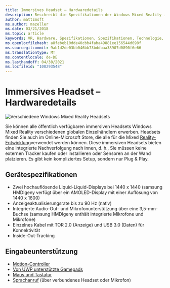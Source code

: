 ```yaml
---
title: Immersives Headset – Hardwaredetails
description: Beschreibt die Spezifikationen der Windows Mixed Reality immersive Headsets, die VR mit Inside-Out-Nachverfolgung bereitstellen (kein externes Setup erforderlich).
author: mattzmsft
ms.author: mazeller
ms.date: 03/21/2018
ms.topic: article
keywords: VR, Hardware, Spezifikationen, Spezifikationen, Technologie, Sensoren, Sensor, Display, Mixed Reality-Headset, Virtual Reality-Headset, Was ist virtuelle Realität, immersive Headsets
ms.openlocfilehash: a8febeb10dde40cbb4faba49881ee156544d698f
ms.sourcegitcommit: 9ab1d2de03bb046bb73bddbaa38907d0890f6e66
ms.translationtype: MT
ms.contentlocale: de-DE
ms.lasthandoff: 04/30/2021
ms.locfileid: "108293548"
---
```

# <a name="immersive-headset-hardware-details"></a>Immersives Headset – Hardwaredetails

![Verschiedene Windows Mixed Reality Headsets](images/MR-headsets.png)

Sie können alle öffentlich verfügbaren immersiven Headsets Windows Mixed Reality verschiedenen globalen Einzelhändlern erwerben. Headsets finden Sie auch im Online-Microsoft Store, die alle für die Mixed [Reality-Entwicklung](https://www.microsoft.com/en-us/store/collections/AR-MR-VRheadsets)verwendet werden können. Diese immersiven Headsets bieten eine integrierte Nachverfolgung nach innen, d. h., Sie müssen keine externen Tracker kaufen oder installieren oder Sensoren an der Wand platzieren. Es gibt kein kompliziertes Setup, sondern nur Plug &amp; Play.

## <a name="device-specifications"></a>Gerätespezifikationen

* Zwei hochauflösende Liquid-Liquid-Displays bei 1440 x 1440 (samsung HMDIgeny verfügt über ein AMOLED-Display mit einer Auflösung von 1440 x 1600)
* Anzeigeaktualisierungsrate bis zu 90 Hz (nativ)
* Integrierte Audio-Out- und Mikrofonunterstützung über eine 3,5-mm-Buchse (samsung HMDIgeny enthält integrierte Mikrofone und Mikrofone)
* Einzelnes Kabel mit TOR 2.0 (Anzeige) und USB 3.0 (Daten) für Konnektivität
* Inside-Out-Tracking

## <a name="input-support"></a>Eingabeunterstützung

* [Motion-Controller](../design/motion-controllers.md)
* [Von UWP unterstützte Gamepads](hardware-accessories.md)
* [Maus und Tastatur](hardware-accessories.md)
* [Sprachanruf](../design/voice-input.md) (über verbundenes Headset oder Mikrofon)

